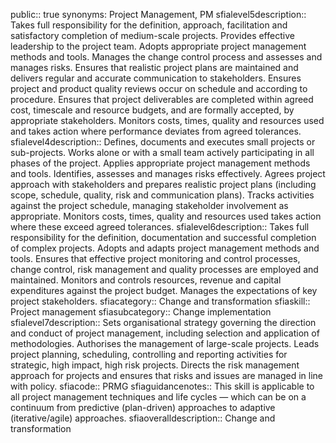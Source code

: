 public:: true
synonyms: Project Management, PM
sfialevel5description:: Takes full responsibility for the definition, approach, facilitation and satisfactory completion of medium-scale projects. Provides effective leadership to the project team. Adopts appropriate project management methods and tools. Manages the change control process and assesses and manages risks. Ensures that realistic project plans are maintained and delivers regular and accurate communication to stakeholders. Ensures project and product quality reviews occur on schedule and according to procedure.  Ensures that project deliverables are completed within agreed cost, timescale and resource budgets, and are formally accepted, by appropriate stakeholders. Monitors costs, times, quality and resources used and takes action where  performance deviates from agreed tolerances.
sfialevel4description:: Defines, documents and executes small projects or sub-projects. Works alone or with a small team actively participating in all phases of the project. Applies appropriate project management methods and tools. Identifies, assesses and manages risks effectively. Agrees project approach with stakeholders and prepares realistic project plans (including scope, schedule, quality, risk and communication plans). Tracks activities against the project schedule, managing stakeholder involvement as appropriate. Monitors costs, times, quality and resources used takes action where these exceed agreed tolerances.
sfialevel6description:: Takes full responsibility for the definition, documentation and successful completion of complex projects. Adopts and adapts project management methods and tools. Ensures that effective project monitoring and control processes, change control, risk management and quality processes are employed and maintained. Monitors and controls resources, revenue and capital expenditures against the project budget. Manages the expectations of key project stakeholders.
sfiacategory:: Change and transformation
sfiaskill:: Project management
sfiasubcategory:: Change implementation
sfialevel7description:: Sets organisational strategy governing the direction and conduct of project management, including selection and application of methodologies. Authorises the management of large-scale projects. Leads project planning, scheduling, controlling and reporting activities for strategic, high impact, high risk projects. Directs the risk management approach for projects  and ensures that risks and issues are managed in line with policy.
sfiacode:: PRMG
sfiaguidancenotes:: This skill is applicable to all project management techniques and life cycles — which can be on a continuum from predictive (plan-driven) approaches to adaptive (iterative/agile) approaches.
sfiaoveralldescription:: Change and transformation
